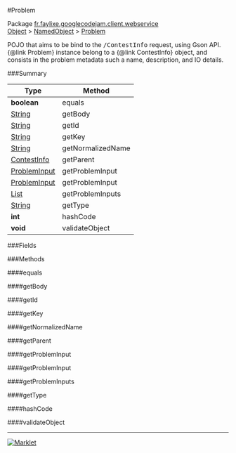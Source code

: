 #Problem

Package [fr.faylixe.googlecodejam.client.webservice](../)<br>
[Object](../../../../java/langObject.md) > [NamedObject](commonNamedObject.md) > [Problem](Problem.md)

<p>POJO that aims to be bind to the <tt>/ContestInfo</tt>
 request, using Gson API. {@link Problem} instance belong
 to a {@link ContestInfo} object, and consists in the problem
 metadata such a name, description, and IO details.</p>

###Summary


| Type | Method |
| --- | --- |
| **boolean** | equals |
| [String](../../../../java/langString.md) | getBody |
| [String](../../../../java/langString.md) | getId |
| [String](../../../../java/langString.md) | getKey |
| [String](../../../../java/langString.md) | getNormalizedName |
| [ContestInfo](ContestInfo.md) | getParent |
| [ProblemInput](ProblemInput.md) | getProblemInput |
| [ProblemInput](ProblemInput.md) | getProblemInput |
| [List](../../../../java/utilList.md) | getProblemInputs |
| [String](../../../../java/langString.md) | getType |
| **int** | hashCode |
| **void** | validateObject |

###Fields


###Methods

####equals


####getBody


####getId


####getKey


####getNormalizedName


####getParent


####getProblemInput


####getProblemInput


####getProblemInputs


####getType


####hashCode


####validateObject


---
[![Marklet](https://img.shields.io/badge/Generated%20by-Marklet-green.svg)](https://github.com/Faylixe/marklet)